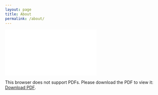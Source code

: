 ```yaml
---
layout: page
title: About
permalink: /about/
---
```


<!-- Welcome to my blog/personal website! Feel free to reach out to me using the methods in the footer. -->

<object data="static/resume.pdf" type="application/pdf" width="700px" height="700px">
    <embed src="static/resume.pdf">
        <p>This browser does not support PDFs. Please download the PDF to view it: <a href="static/resume.pdf">Download PDF</a>.</p>
    </embed>
</object>

<!-- Click [here](static/resume.pdf) to check out my most recent resume and see my contact information. -->

<!-- ### More Information

A place to include any other types of information that you'd like to include about yourself. -->
<!-- 
### Contact me

[firstname] + k + [lastname] at utexas [dot] edu -->
